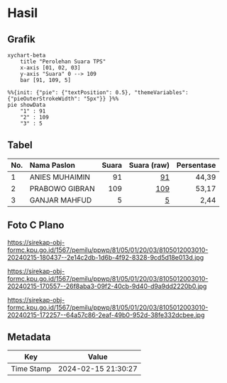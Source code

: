 # Hasil

## Grafik

```mermaid
xychart-beta
    title "Perolehan Suara TPS"
    x-axis [01, 02, 03]
    y-axis "Suara" 0 --> 109
    bar [91, 109, 5]
```

```mermaid
%%{init: {"pie": {"textPosition": 0.5}, "themeVariables": {"pieOuterStrokeWidth": "5px"}} }%%
pie showData
    "1" : 91
    "2" : 109
    "3" : 5
```

## Tabel

| No. | Nama Paslon    | Suara | Suara (raw) | Persentase |
|:--- |:-------------- | -----:| -----------:| ----------:|
| 1   | ANIES MUHAIMIN | 91    | [91][p-1]   | 44,39      |
| 2   | PRABOWO GIBRAN | 109   | [109][p-2]  | 53,17      |
| 3   | GANJAR MAHFUD  | 5     | [5][p-3]    | 2,44       |


[p-1]: https://github.com/gigit-pemilu/pemilu-2024-81-maluku/blob/main/pilpres/hitung-suara/sub/81-maluku/sub/05-seram-bagian-timur/sub/01-bula/sub/2003-bula/sub/010-tps/sub/paslon-1.txt
[p-2]: https://github.com/gigit-pemilu/pemilu-2024-81-maluku/blob/main/pilpres/hitung-suara/sub/81-maluku/sub/05-seram-bagian-timur/sub/01-bula/sub/2003-bula/sub/010-tps/sub/paslon-2.txt
[p-3]: https://github.com/gigit-pemilu/pemilu-2024-81-maluku/blob/main/pilpres/hitung-suara/sub/81-maluku/sub/05-seram-bagian-timur/sub/01-bula/sub/2003-bula/sub/010-tps/sub/paslon-3.txt

## Foto C Plano

https://sirekap-obj-formc.kpu.go.id/1567/pemilu/ppwp/81/05/01/20/03/8105012003010-20240215-180437--2e14c2db-1d6b-4f92-8328-9cd5d18e013d.jpg

https://sirekap-obj-formc.kpu.go.id/1567/pemilu/ppwp/81/05/01/20/03/8105012003010-20240215-170557--26f8aba3-09f2-40cb-9d40-d9a9dd2220b0.jpg

https://sirekap-obj-formc.kpu.go.id/1567/pemilu/ppwp/81/05/01/20/03/8105012003010-20240215-172257--64a57c86-2eaf-49b0-952d-38fe332dcbee.jpg


## Metadata

| Key        | Value               |
| ---------- | ------------------- |
| Time Stamp | 2024-02-15 21:30:27 |



